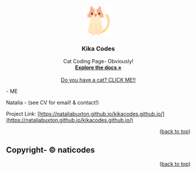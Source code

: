 
<a name="readme-top"></a>


<br />
<div align="center">
  <a href="https://github.com/nataliabuxton/kikacodes.github.io">
    <img src="images/iphone6.png" alt="Logo" width="80" height="80">
  </a>

<h3 align="center">Kika Codes</h3>

  <p align="center">
    Cat Coding Page- Obviously!
    <br />
    <a href="https://github.com/nataliabuxton/kikacodes.github.io"><strong>Explore the docs »</strong></a>
    <br />
    <br />
    <a href="https://nataliabuxton.github.io/kikacodes.github.io/">Do you have a cat? CLICK ME!!</a>
  </p>
</div>
<!-- CONTACT -->
- ME

Natalia - (see CV for email! & contact!)

Project Link: [https://nataliabuxton.github.io/kikacodes.github.io/](https://nataliabuxton.github.io/kikacodes.github.io/)

<p align="right">(<a href="#readme-top">back to top</a>)</p>



<!-- ACKNOWLEDGMENTS -->
## Copyright- © naticodes


<p align="right">(<a href="#readme-top">back to top</a>)</p>


